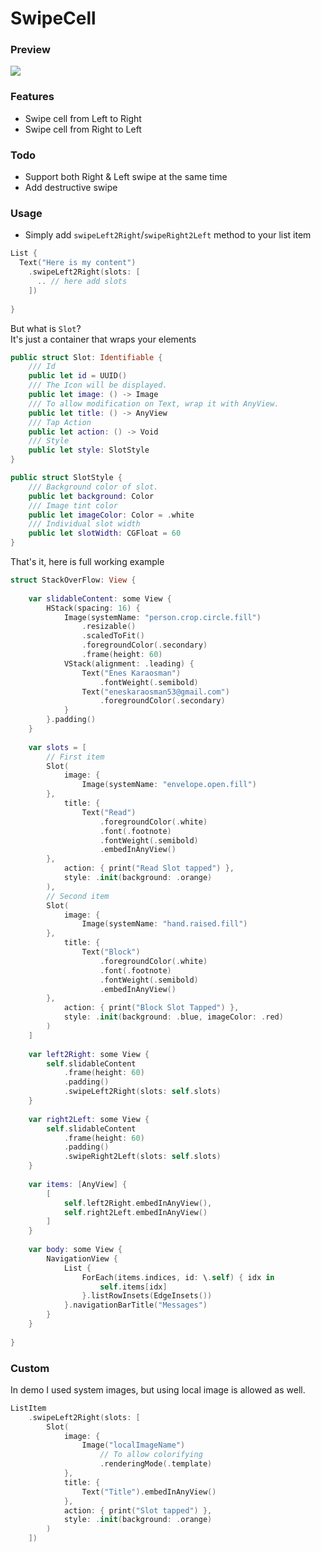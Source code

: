# SwipeCell

### Preview
![](https://github.com/EnesKaraosman/SwipeCell/blob/master/Sources/SwipeCell/Resources/swipe_cell_both.png)

### Features

* Swipe cell from Left to Right
* Swipe cell from Right to Left

### Todo

* Support both Right & Left swipe at the same time
* Add destructive swipe

### Usage

* Simply add `swipeLeft2Right`/`swipeRight2Left` method to your list item

```swift
List {
  Text("Here is my content")
    .swipeLeft2Right(slots: [
      .. // here add slots
    ])
    
}
```

But what is `Slot`? <br>
It's just a container that wraps your elements

```swift
public struct Slot: Identifiable {
    /// Id
    public let id = UUID()
    /// The Icon will be displayed.
    public let image: () -> Image
    /// To allow modification on Text, wrap it with AnyView.
    public let title: () -> AnyView
    /// Tap Action
    public let action: () -> Void
    /// Style
    public let style: SlotStyle
}

public struct SlotStyle {
    /// Background color of slot.
    public let background: Color
    /// Image tint color
    public let imageColor: Color = .white
    /// Individual slot width
    public let slotWidth: CGFloat = 60
}
```

That's it, here is full working example

```swift
struct StackOverFlow: View {
    
    var slidableContent: some View {
        HStack(spacing: 16) {
            Image(systemName: "person.crop.circle.fill")
                .resizable()
                .scaledToFit()
                .foregroundColor(.secondary)
                .frame(height: 60)
            VStack(alignment: .leading) {
                Text("Enes Karaosman")
                    .fontWeight(.semibold)
                Text("eneskaraosman53@gmail.com")
                    .foregroundColor(.secondary)
            }
        }.padding()
    }
    
    var slots = [
        // First item
        Slot(
            image: {
                Image(systemName: "envelope.open.fill")
        },
            title: {
                Text("Read")
                    .foregroundColor(.white)
                    .font(.footnote)
                    .fontWeight(.semibold)
                    .embedInAnyView()
        },
            action: { print("Read Slot tapped") },
            style: .init(background: .orange)
        ),
        // Second item
        Slot(
            image: {
                Image(systemName: "hand.raised.fill")
        },
            title: {
                Text("Block")
                    .foregroundColor(.white)
                    .font(.footnote)
                    .fontWeight(.semibold)
                    .embedInAnyView()
        },
            action: { print("Block Slot Tapped") },
            style: .init(background: .blue, imageColor: .red)
        )
    ]
    
    var left2Right: some View {
        self.slidableContent
            .frame(height: 60)
            .padding()
            .swipeLeft2Right(slots: self.slots)
    }
    
    var right2Left: some View {
        self.slidableContent
            .frame(height: 60)
            .padding()
            .swipeRight2Left(slots: self.slots)
    }
    
    var items: [AnyView] {
        [
            self.left2Right.embedInAnyView(),
            self.right2Left.embedInAnyView()
        ]
    }
    
    var body: some View {
        NavigationView {
            List {
                ForEach(items.indices, id: \.self) { idx in
                    self.items[idx]
                }.listRowInsets(EdgeInsets())
            }.navigationBarTitle("Messages")
        }
    }
    
}
```

### Custom

In demo I used system images, but using local image is allowed as well.

```swift
ListItem
    .swipeLeft2Right(slots: [
        Slot(
            image: {
                Image("localImageName")
                    // To allow colorifying
                    .renderingMode(.template)
            },
            title: {
                Text("Title").embedInAnyView()
            },
            action: { print("Slot tapped") },
            style: .init(background: .orange)
        )
    ])
```
